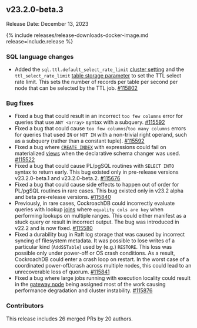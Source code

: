 ## v23.2.0-beta.3

Release Date: December 13, 2023

{% include releases/release-downloads-docker-image.md release=include.release %}

<h3 id="v23-2-0-beta-3-sql-language-changes">SQL language changes</h3>

- Added the `sql.ttl.default_select_rate_limit` [cluster setting](../v23.2/cluster-settings.html) and the `ttl_select_rate_limit` [table storage parameter](../v23.2/with-storage-parameter.html#table-parameters) to set the TTL select rate limit. This sets the number of records per table per second per node that can be selected by the TTL job. [#115802][#115802]

<h3 id="v23-2-0-beta-3-bug-fixes">Bug fixes</h3>

- Fixed a bug that could result in an incorrect `too few columns` error for queries that use `ANY <array>` syntax with a subquery. [#115592][#115592]
- Fixed a bug that could cause `too few columns`/`too many columns` errors for queries that used `IN` or `NOT IN` with a non-trivial right operand, such as a subquery (rather than a constant tuple). [#115592][#115592]
- Fixed a bug where [`CREATE INDEX`](../v23.2/create-index.html) with expressions could fail on materialized [views](../v23.2/views.html) when the declarative schema changer was used. [#115522][#115522]
- Fixed a bug that could cause PL/pgSQL routines with `SELECT INTO` syntax to return early. This bug existed only in pre-release versions v23.2.0-beta.1 and v23.2.0-beta.2. [#115676][#115676]
- Fixed a bug that could cause side effects to happen out of order for PL/pgSQL routines in rare cases. This bug existed only in v23.2 alpha and beta pre-release versions. [#115840][#115840]
- Previously, in rare cases, CockroachDB could incorrectly evaluate queries with lookup [joins](../v23.2/joins.html) where `equality cols are key` when performing lookups on multiple ranges. This could either manifest as a stuck query or result in incorrect output. The bug was introduced in v22.2 and is now fixed. [#115580][#115580]
- Fixed a durability bug in Raft log storage that was caused by incorrect syncing of filesystem metadata. It was possible to lose writes of a particular kind (`AddSSTable`) used by (e.g.) `RESTORE`. This loss was possible only under power-off or OS crash conditions. As a result, CockroachDB could enter a crash loop on restart. In the worst case of a coordinated power-off/crash across multiple nodes, this could lead to an unrecoverable loss of quorum. [#115841][#115841]
- Fixed a bug where large jobs running with execution locality could result in the [gateway node](../v23.2/architecture/sql-layer.html#gateway-node) being assigned most of the work causing performance degradation and cluster instability. [#115876][#115876]

<div class="release-note-contributors" markdown="1">

<h3 id="v23-2-0-beta-3-contributors">Contributors</h3>

This release includes 26 merged PRs by 20 authors.

</div>

[#115522]: https://github.com/cockroachdb/cockroach/pull/115522
[#115580]: https://github.com/cockroachdb/cockroach/pull/115580
[#115592]: https://github.com/cockroachdb/cockroach/pull/115592
[#115676]: https://github.com/cockroachdb/cockroach/pull/115676
[#115802]: https://github.com/cockroachdb/cockroach/pull/115802
[#115840]: https://github.com/cockroachdb/cockroach/pull/115840
[#115841]: https://github.com/cockroachdb/cockroach/pull/115841
[#115876]: https://github.com/cockroachdb/cockroach/pull/115876
